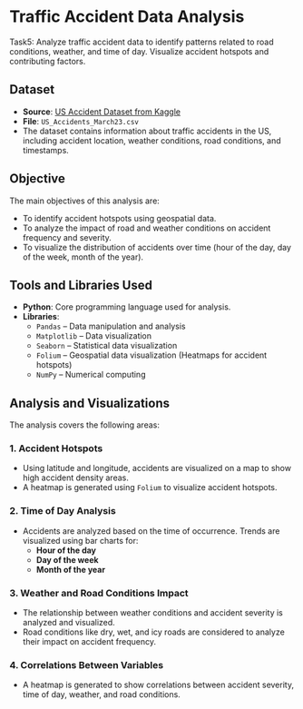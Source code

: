 # Traffic Accident Data Analysis

Task5: Analyze traffic accident data to identify patterns related to road conditions, weather, and time of day. Visualize accident hotspots and contributing factors.

## Dataset

- **Source**: [US Accident Dataset from Kaggle](https://www.kaggle.com/code/harshalbhamare/us-accident-eda)
- **File**: `US_Accidents_March23.csv`
- The dataset contains information about traffic accidents in the US, including accident location, weather conditions, road conditions, and timestamps.

## Objective

The main objectives of this analysis are:
- To identify accident hotspots using geospatial data.
- To analyze the impact of road and weather conditions on accident frequency and severity.
- To visualize the distribution of accidents over time (hour of the day, day of the week, month of the year).
  
## Tools and Libraries Used

- **Python**: Core programming language used for analysis.
- **Libraries**:
  - `Pandas` – Data manipulation and analysis
  - `Matplotlib` – Data visualization
  - `Seaborn` – Statistical data visualization
  - `Folium` – Geospatial data visualization (Heatmaps for accident hotspots)
  - `NumPy` – Numerical computing

## Analysis and Visualizations

The analysis covers the following areas:

### 1. **Accident Hotspots**
   - Using latitude and longitude, accidents are visualized on a map to show high accident density areas.
   - A heatmap is generated using `Folium` to visualize accident hotspots.

### 2. **Time of Day Analysis**
   - Accidents are analyzed based on the time of occurrence. Trends are visualized using bar charts for:
     - **Hour of the day**
     - **Day of the week**
     - **Month of the year**

### 3. **Weather and Road Conditions Impact**
   - The relationship between weather conditions and accident severity is analyzed and visualized.
   - Road conditions like dry, wet, and icy roads are considered to analyze their impact on accident frequency.

### 4. **Correlations Between Variables**
   - A heatmap is generated to show correlations between accident severity, time of day, weather, and road conditions.
